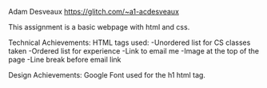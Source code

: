 Adam Desveaux https://glitch.com/~a1-acdesveaux

This assignment is a basic webpage with html and css.

Technical Achievements:
HTML tags used:
-Unordered list for CS classes taken
-Ordered list for experience
-Link to email me
-Image at the top of the page
-Line break before email link

Design Achievements:
Google Font used for the h1 html tag.

